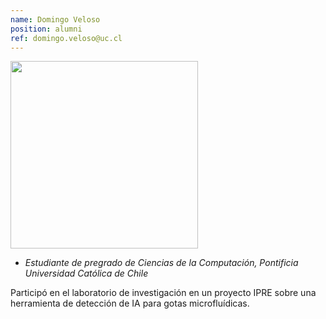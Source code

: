 ```yaml
---
name: Domingo Veloso
position: alumni
ref: domingo.veloso@uc.cl
---
```


<img width="300" src="{{site.baseurl}}/images/people/{{page.avatar}}" data-action="zoom">

- _Estudiante de pregrado de Ciencias de la Computación, Pontificia Universidad Católica de Chile_<br>

Participó en el laboratorio de investigación en un proyecto IPRE sobre una herramienta de detección de IA para gotas microfluídicas.
